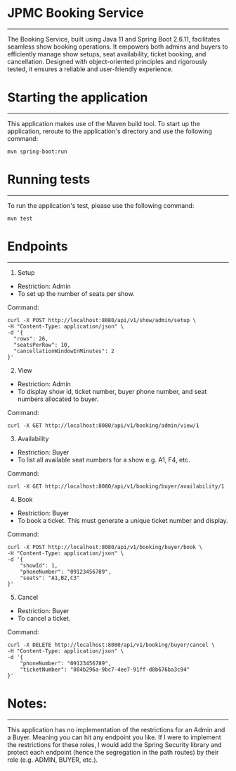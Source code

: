 # JPMC Booking Service

---
The Booking Service, built using Java 11 and Spring Boot 2.6.11, facilitates seamless show
booking operations. It empowers both admins and buyers to efficiently manage show setups,
seat availability, ticket booking, and cancellation. Designed with object-oriented principles
and rigorously tested, it ensures a reliable and user-friendly experience.

# Starting the application

---
This application makes use of the Maven build tool. To start up the application, reroute
to the application's directory and use the following command:
```
mvn spring-boot:run
```

# Running tests

---
To run the application's test, please use the following command:
```
mvn test
```

# Endpoints

---
1. Setup
- Restriction: Admin
- To set up the number of seats per show.

Command:
```
curl -X POST http://localhost:8080/api/v1/show/admin/setup \
-H "Content-Type: application/json" \
-d '{
  "rows": 26,
  "seatsPerRow": 10,
  "cancellationWindowInMinutes": 2
}'
```

2. View
- Restriction: Admin
- To display show id, ticket number, buyer phone number, and seat numbers allocated to buyer.

Command:
```
curl -X GET http://localhost:8080/api/v1/booking/admin/view/1
```

3. Availability
- Restriction: Buyer
- To list all available seat numbers for a show e.g. A1, F4, etc.

Command:
```
curl -X GET http://localhost:8080/api/v1/booking/buyer/availability/1
```

4. Book
- Restriction: Buyer
- To book a ticket. This must generate a unique ticket number and display.

Command:
```
curl -X POST http://localhost:8080/api/v1/booking/buyer/book \
-H "Content-Type: application/json" \
-d '{
    "showId": 1,
    "phoneNumber": "09123456789",
    "seats": "A1,B2,C3"
}'
```

5. Cancel
- Restriction: Buyer
- To cancel a ticket.

Command:
```
curl -X DELETE http://localhost:8080/api/v1/booking/buyer/cancel \
-H "Content-Type: application/json" \
-d '{
    "phoneNumber": "09123456789",
    "ticketNumber": "084b296a-9bc7-4ee7-91ff-d8b676ba3c94"
}'
```

# Notes:

---
This application has no implementation of the restrictions for an Admin and a Buyer.
Meaning you can hit any endpoint you like. If I were to implement the restrictions for
these roles, I would add the Spring Security library and protect each endpoint (hence
the segregation in the path routes) by their role (e.g. ADMIN, BUYER, etc.).
